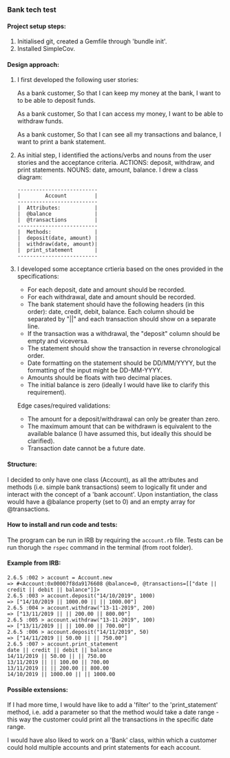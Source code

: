 ### Bank tech test

#### Project setup steps: 
 1. Initialised git, created a Gemfile through 'bundle init'.
 2. Installed SimpleCov.

#### Design approach: 

 1.  I first developed the following user stories:

        As a bank customer, 
        So that I can keep my money at the bank, 
        I want to to be able to deposit funds.

        As a bank customer, 
        So that I can access my money, 
        I want to be able to withdraw funds.

        As a bank customer, 
        So that I can see all my transactions and balance, 
        I want to print a bank statement. 
                
 2. As initial step, I identified the actions/verbs and nouns from the user stories and the acceptance criteria. ACTIONS: deposit, withdraw, and print statements. NOUNS: date, amount, balance. I drew a class diagram:

        --------------------------
        |        Account         |
        --------------------------
        |  Attributes:           |
        |  @balance              |   
        |  @transactions         |           
        --------------------------
        |  Methods:              |
        |  deposit(date, amount) |
        |  withdraw(date, amount)|
        |  print_statement       |
        --------------------------

 3. I developed some acceptance crtieria based on the ones provided in the specifications: 

    - For each deposit, date and amount should be recorded.
    - For each withdrawal, date and amount should be recorded.
    - The bank statement should have the following headers (in this order): date, credit, debit, balance. Each column should be separated by "||" and each transaction should show on a separate line.
    - If the transaction was a withdrawal, the "deposit" column should be empty and viceversa.
    - The statement should show the transaction in reverse chronological order.
    - Date formatting on the statement should be DD/MM/YYYY, but the formatting of the input might be DD-MM-YYYY.
    - Amounts should be floats with two decimal places.
    - The initial balance is zero (ideally I would have like to clarify this requirement).

    Edge cases/required validations:
    - The amount for a deposit/withdrawal can only be greater than zero.
    - The maximum amount that can be withdrawn is equivalent to the available balance (I have assumed this, but ideally this should be clarified).
    - Transaction date cannot be a future date. 

#### Structure:
I decided to only have one class (Account), as all the attributes and methods (i.e. simple bank transactions) seem to logically fit under and interact with the concept of a 'bank account'. Upon instantiation, the class would have a @balance property (set to 0) and an empty array for @transactions. 

#### How to install and run code and tests:

The program can be run in IRB by requiring the ```account.rb``` file. Tests can be run thorugh the ```rspec``` command in the terminal (from root folder).

#### Example from IRB:

    2.6.5 :002 > account = Account.new
    => #<Account:0x00007f8da9176608 @balance=0, @transactions=[["date || credit || debit || balance"]]> 
    2.6.5 :003 > account.deposit("14/10/2019", 1000)
    => ["14/10/2019 || 1000.00 || || 1000.00"] 
    2.6.5 :004 > account.withdraw("13-11-2019", 200)
    => ["13/11/2019 || || 200.00 || 800.00"] 
    2.6.5 :005 > account.withdraw("13-11-2019", 100)
    => ["13/11/2019 || || 100.00 || 700.00"] 
    2.6.5 :006 > account.deposit("14/11/2019", 50)
    => ["14/11/2019 || 50.00 || || 750.00"] 
    2.6.5 :007 > account.print_statement
    date || credit || debit || balance
    14/11/2019 || 50.00 || || 750.00
    13/11/2019 || || 100.00 || 700.00
    13/11/2019 || || 200.00 || 800.00
    14/10/2019 || 1000.00 || || 1000.00



#### Possible extensions:

If I had more time, I would have like to add a 'filter' to the 'print_statement' method, i.e. add a parameter so that the method would take a date range - this way the customer could print all the transactions in the specific date range.

I would have also liked to work on a 'Bank' class, within which a customer could hold multiple accounts and print statements for each account.
